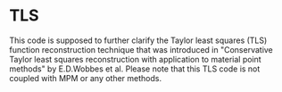 # TLS
This code is supposed to further clarify the Taylor least squares (TLS) function reconstruction technique that was introduced in "Conservative Taylor least squares reconstruction with application to material point methods" by E.D.Wobbes et al. Please note that this TLS code is not coupled with MPM or any other methods. 
